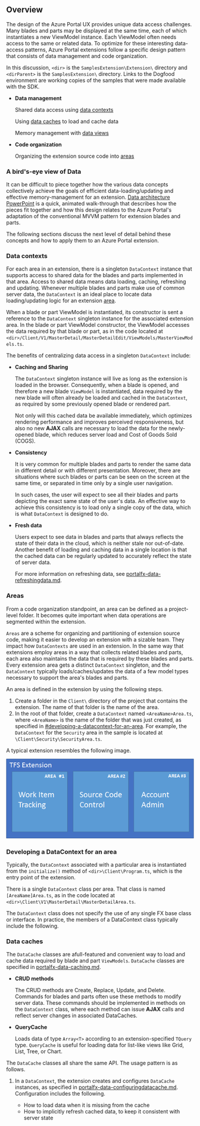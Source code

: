 
<a name="overview"></a>
## Overview

The design of the Azure Portal UX provides unique data access challenges. Many blades and parts may be displayed at the same time, each of which instantiates a new ViewModel instance. Each ViewModel often needs access to the same or related data. To optimize for these interesting data-access patterns, Azure Portal extensions follow a specific design pattern that consists of data management and code organization.

In this discussion, `<dir>` is the `SamplesExtension\Extension\` directory and  `<dirParent>`  is the `SamplesExtension\` directory. Links to the Dogfood environment are working copies of the samples that were made available with the SDK.

* **Data management**

    Shared data access using [data contexts](#data-contexts)

    Using [data caches](#data-caches) to load and cache data

    Memory management with [data views](#data-views)

* **Code organization**

    Organizing the extension source code into [areas](#areas)

<a name="overview-a-bird-s-eye-view-of-data"></a>
### A bird&#39;s-eye view of Data
  
It can be difficult to piece together how the various data concepts collectively achieve the goals of efficient data-loading/updating and effective memory-management for an extension. [Data architecture PowerPoint](https://auxdocs.blob.core.windows.net/media/DataArchitecture.pptx)  is a quick, animated walk-through that describes how the pieces fit together and how this design relates to the Azure Portal's adaptation of the conventional MVVM pattern for extension blades and parts.

The following sections discuss the next level of detail behind these concepts and how to apply them to an Azure Portal extension.

<a name="overview-data-contexts"></a>
### Data contexts

For each area in an extension, there is a singleton `DataContext` instance that supports access to shared data for the blades and parts implemented in that area. Access to shared data means data loading, caching, refreshing and updating. Whenever multiple blades and parts make use of common server data, the `DataContext` is an ideal place to locate data loading/updating logic for an extension [area](portalfx-extensions-glossary-data).

When a blade or part ViewModel is instantiated, its constructor is sent a reference to the `DataContext` singleton instance for the associated extension area.  In the blade or part ViewModel constructor, the ViewModel accesses the data required by that blade or part, as in the code located at `<dir>/Client/V1/MasterDetail/MasterDetailEdit/ViewModels/MasterViewModels.ts`.

<!--
```typescript

constructor(container: MsPortalFx.ViewModels.ContainerContract, initialState: any, dataContext: MasterDetailArea.DataContext) {
    super();

    this.title(ClientResources.masterDetailEditMasterBladeTitle);
    this.subtitle(ClientResources.masterDetailEditMasterBladeSubtitle);

    this._view = dataContext.websitesQuery.createView(container);
    
```
-->

The benefits of centralizing data access in a singleton `DataContext` include:  
* **Caching and Sharing** 

  The `DataContext` singleton instance will live as long as the extension is loaded in the browser. Consequently, when a blade is opened, and therefore a new blade `ViewModel` is instantiated, data required by the new blade will often already be loaded and cached in the `DataContext`, as required by some previously opened blade or rendered part.
  
  Not only will this cached data be available immediately,  which optimizes rendering performance and improves perceived responsiveness, but also no new **AJAX** calls are necessary to load the data for the newly-opened blade, which reduces server load and Cost of Goods Sold (COGS).

* **Consistency**

  It is very common for multiple blades and parts to render the same data in different detail or with different presentation. Moreover, there are situations where such blades or parts can be seen on the screen at the same time, or separated in time only by a single user navigation. 

  In such cases, the user will expect to see all their blades and parts depicting the exact same state of the user's data. An effective way to achieve this consistency is to load only a single copy of the data, which is what `DataContext` is designed to do.

* **Fresh data**

  Users expect to see data in blades and parts that always reflects the state of their data in the cloud, which is neither  stale nor out-of-date. Another benefit of loading and caching data in a single location is that the cached data can be regularly updated to accurately reflect the state of server data. 

  For more information on refreshing data, see [portalfx-data-refreshingdata.md](portalfx-data-refreshingdata.md).

<a name="overview-areas"></a>
### Areas

From a code organization standpoint, an area can be defined as a project-level folder. It becomes quite important when data operations are segmented within the extension.

`Areas` are a scheme for organizing and partitioning of extension source code, making it easier to develop an extension with a sizable team. They impact how `DataContexts` are used in an extension. In the same way that extensions employ areas in a way that collects related blades and parts, each area also maintains the data that is required by these blades and parts. Every extension area gets a distinct `DataContext` singleton, and the `DataContext` typically loads/caches/updates the data of a few model types necessary to support the area's blades and parts.  

An area is defined in the extension by using the following steps.

  1. Create a folder in the `Client\` directory of the project that contains the extension. The name of that folder is the name of the area.
  1. In the root of that folder, create a `DataContext` named `<AreaName>Area.ts`, where `<AreaName>` is the name of the folder that was just created, as specified in [#developing-a-datacontext-for-an-area](#developing-a-datacontext-for-an-area). For example, the `DataContext` for the `Security` area in the sample is located at `\Client\Security\SecurityArea.ts`.  

A typical extension resembles the following image.

![alt-text](../media/portalfx-data-context/area.png "Extensions can host multiple areas")

<a name="overview-developing-a-datacontext-for-an-area"></a>
### Developing a DataContext for an area

Typically, the `DataContext` associated with a particular area is instantiated from the `initialize()` method of `<dir>\Client\Program.ts`, which is the entry point of the extension.

<!--
```typescript

this.viewModelFactories.V1$MasterDetail().setDataContextFactory<typeof MasterDetailV1>(
    "./V1/MasterDetail/MasterDetailArea",
    (contextModule) => new contextModule.DataContext());

```
-->

There is a single `DataContext` class per area. That class is named `[AreaName]Area.ts`, as in the code located at  `<dir>\Client\V1\MasterDetail\MasterDetailArea.ts`.

<!--
```typescript

/**
* Context for data samples.
*/
export class DataContext {
   /**
    * This QueryCache will hold all the website data we get from the website controller.
    */
   public websitesQuery: QueryCache<WebsiteModel, WebsiteQueryParams>;

   /**
    * Provides a cache that will enable retrieving a single website.
    */
   public websiteEntities: EntityCache<WebsiteModel, number>;

   /**
    * Provides a cache for persisting edits against a website.
    */
   public editScopeCache: EditScopeCache<WebsiteModel, number>;

```
-->

The `DataContext` class does not specify the use of any single FX base class or interface. In practice, the members of a DataContext class typically include the following.

<a name="overview-data-caches"></a>
### Data caches
 
  The `DataCache` classes are afull-featured and convenient way to load and cache data required by blade and part `ViewModels`. `DataCache` classes are specified in [portalfx-data-caching.md](portalfx-data-caching.md). 

* **CRUD methods**

  The CRUD methods are Create, Replace, Update, and Delete. Commands for  blades and parts often use these methods to modify server data. These commands should be implemented in methods on the `DataContext` class, where each method can issue **AJAX** calls and reflect server changes in associated DataCaches.

* **QueryCache**

  Loads data of type `Array<T>` according to an extension-specified `TQuery` type. `QueryCache` is useful for loading data for list-like views like Grid, List, Tree, or Chart.

The `DataCache` classes all share the same API. The usage pattern is as follows.

1.  In a `DataContext`, the extension creates and configures `DataCache` instances, as specified in [portalfx-data-configuringdatacache.md](portalfx-data-configuringdatacache.md). Configuration includes the following.  

    * How to load data when it is missing from the cache
    * How to implicitly refresh cached data, to keep it consistent with server state

    <!-- ```typescript

this.websiteEntities = new MsPortalFx.Data.EntityCache<SamplesExtension.DataModels.WebsiteModel, number>({
    entityTypeName: SamplesExtension.DataModels.WebsiteModelType,
    sourceUri: MsPortalFx.Data.uriFormatter(Util.appendSessionId(DataShared.websiteByIdUri), true),
    findCachedEntity: {
        queryCache: this.websitesQuery,
        entityMatchesId: (website, id) => {
            return website.id() === id;
        }
    }
});

``` -->

1. In its constructor, each blade and part `ViewModel` creates a `DataView` with which to load and refresh data for the blade or part.

    <!--```typescript

this._websiteEntityView = dataContext.websiteEntities.createView(container);

```-->

1. When the blade or part ViewModel receives its parameters in the `onInputsSet` method, the ViewModel calls the  `dataView.fetch()` method to load data.

<!--```typescript

/**
 * Invoked when the blade's inputs change
 */   
public onInputsSet(inputs: Def.BrowseMasterListViewModel.InputsContract): MsPortalFx.Base.Promise {
    return this._websitesQueryView.fetch({ runningStatus: this.runningStatus.value() });
}

```-->
  
For a more information about employing these concepts, see [portalfx-data-masterdetailsbrowse.md](portalfx-data-masterdetailsbrowse.md).

<a name="overview-data-views"></a>
### Data views

Memory management is very important in the Azure Portal, because   overuse by many different extensions has been found to impact the user-perceived responsiveness of the Azure Portal.

Each `DataCache` instance manages a set of [cache entries](portalfx-extensions-glossary-data.md), and the `DataCache` includes automatic mechanisms to manage the number of cache entries present at a given time. This is important because `DataCaches` in the `DataContext` of an `area` will live as long as an extension is loaded, and consequently may support many blades and parts that come and go as the user navigates in the Azure Portal.  

When a `ViewModel` calls the `fetch()` method for its `DataView`, this `fetch()` call implicitly forms a ref-count to a `DataCache` cache entry, thereby pinning the entry in the DataCache as long as the blade/part `ViewModel` has not been  disposed by the FX. When all blade or part `ViewModels` that hold ref-counts to the same cache entry are disposed (indirectly, via DataView),  the DataCache can elect to evict or discard the cache entry. In this way, the DataCache can manage its size automatically, without explicit extension code. 

<a name="overview-summary"></a>
### Summary

For more information on using the data APIs in the portal framework, see [portalfx-data.md](portalfx-data.md).

Next Steps: Learn about [DataCaches](portalfx-data-configuringdatacache.md).

